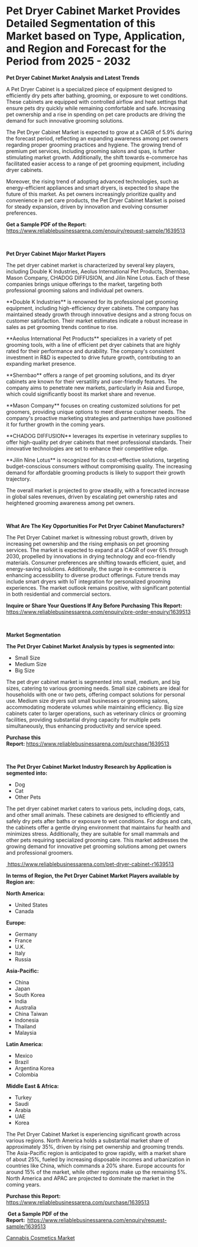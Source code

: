 <p><h1>Pet Dryer Cabinet Market Provides Detailed Segmentation of this Market based on Type, Application, and Region and Forecast for the Period from 2025 - 2032</h1></p><p><strong>Pet Dryer Cabinet Market Analysis and Latest Trends</strong></p>
<p><p>A Pet Dryer Cabinet is a specialized piece of equipment designed to efficiently dry pets after bathing, grooming, or exposure to wet conditions. These cabinets are equipped with controlled airflow and heat settings that ensure pets dry quickly while remaining comfortable and safe. Increasing pet ownership and a rise in spending on pet care products are driving the demand for such innovative grooming solutions.</p><p>The Pet Dryer Cabinet Market is expected to grow at a CAGR of 5.9% during the forecast period, reflecting an expanding awareness among pet owners regarding proper grooming practices and hygiene. The growing trend of premium pet services, including grooming salons and spas, is further stimulating market growth. Additionally, the shift towards e-commerce has facilitated easier access to a range of pet grooming equipment, including dryer cabinets. </p><p>Moreover, the rising trend of adopting advanced technologies, such as energy-efficient appliances and smart dryers, is expected to shape the future of this market. As pet owners increasingly prioritize quality and convenience in pet care products, the Pet Dryer Cabinet Market is poised for steady expansion, driven by innovation and evolving consumer preferences.</p></p>
<p><strong>Get a Sample PDF of the Report:&nbsp;</strong> <a href="https://www.reliablebusinessarena.com/enquiry/request-sample/1639513?utm_campaign=2314&utm_medium=2&utm_source=Github&utm_content=ia&utm_term=09022025&utm_id=pet-dryer-cabinet">https://www.reliablebusinessarena.com/enquiry/request-sample/1639513</a></p>
<p>&nbsp;</p>
<p><strong>Pet Dryer Cabinet Major Market Players</strong></p>
<p><p>The pet dryer cabinet market is characterized by several key players, including Double K Industries, Aeolus International Pet Products, Shernbao, Mason Company, CHADOG DIFFUSION, and Jilin Nine Lotus. Each of these companies brings unique offerings to the market, targeting both professional grooming salons and individual pet owners.</p><p>**Double K Industries** is renowned for its professional pet grooming equipment, including high-efficiency dryer cabinets. The company has maintained steady growth through innovative designs and a strong focus on customer satisfaction. Their market estimates indicate a robust increase in sales as pet grooming trends continue to rise.</p><p>**Aeolus International Pet Products** specializes in a variety of pet grooming tools, with a line of efficient pet dryer cabinets that are highly rated for their performance and durability. The company's consistent investment in R&D is expected to drive future growth, contributing to an expanding market presence.</p><p>**Shernbao** offers a range of pet grooming solutions, and its dryer cabinets are known for their versatility and user-friendly features. The company aims to penetrate new markets, particularly in Asia and Europe, which could significantly boost its market share and revenue.</p><p>**Mason Company** focuses on creating customized solutions for pet groomers, providing unique options to meet diverse customer needs. The company's proactive marketing strategies and partnerships have positioned it for further growth in the coming years.</p><p>**CHADOG DIFFUSION** leverages its expertise in veterinary supplies to offer high-quality pet dryer cabinets that meet professional standards. Their innovative technologies are set to enhance their competitive edge.</p><p>**Jilin Nine Lotus** is recognized for its cost-effective solutions, targeting budget-conscious consumers without compromising quality. The increasing demand for affordable grooming products is likely to support their growth trajectory.</p><p>The overall market is projected to grow steadily, with a forecasted increase in global sales revenues, driven by escalating pet ownership rates and heightened grooming awareness among pet owners.</p></p>
<p>&nbsp;</p>
<p><strong>What Are The Key Opportunities For Pet Dryer Cabinet Manufacturers?</strong></p>
<p><p>The Pet Dryer Cabinet market is witnessing robust growth, driven by increasing pet ownership and the rising emphasis on pet grooming services. The market is expected to expand at a CAGR of over 6% through 2030, propelled by innovations in drying technology and eco-friendly materials. Consumer preferences are shifting towards efficient, quiet, and energy-saving solutions. Additionally, the surge in e-commerce is enhancing accessibility to diverse product offerings. Future trends may include smart dryers with IoT integration for personalized grooming experiences. The market outlook remains positive, with significant potential in both residential and commercial sectors.</p></p>
<p><strong>Inquire or Share Your Questions If Any Before Purchasing This Report:</strong> <a href="https://www.reliablebusinessarena.com/enquiry/pre-order-enquiry/1639513?utm_campaign=2314&utm_medium=2&utm_source=Github&utm_content=ia&utm_term=09022025&utm_id=pet-dryer-cabinet">https://www.reliablebusinessarena.com/enquiry/pre-order-enquiry/1639513</a></p>
<p>&nbsp;</p>
<p><strong>Market Segmentation</strong></p>
<p><strong>The Pet Dryer Cabinet Market Analysis by types is segmented into:</strong></p>
<p><ul><li>Small Size</li><li>Medium Size</li><li>Big Size</li></ul></p>
<p><p>The pet dryer cabinet market is segmented into small, medium, and big sizes, catering to various grooming needs. Small size cabinets are ideal for households with one or two pets, offering compact solutions for personal use. Medium size dryers suit small businesses or grooming salons, accommodating moderate volumes while maintaining efficiency. Big size cabinets cater to larger operations, such as veterinary clinics or grooming facilities, providing substantial drying capacity for multiple pets simultaneously, thus enhancing productivity and service speed.</p></p>
<p><strong>Purchase this Report:&nbsp;</strong><a href="https://www.reliablebusinessarena.com/purchase/1639513?utm_campaign=2314&utm_medium=2&utm_source=Github&utm_content=ia&utm_term=09022025&utm_id=pet-dryer-cabinet">https://www.reliablebusinessarena.com/purchase/1639513</a></p>
<p>&nbsp;</p>
<p><strong>The Pet Dryer Cabinet Market Industry Research by Application is segmented into:</strong></p>
<p><ul><li>Dog</li><li>Cat</li><li>Other Pets</li></ul></p>
<p><p>The pet dryer cabinet market caters to various pets, including dogs, cats, and other small animals. These cabinets are designed to efficiently and safely dry pets after baths or exposure to wet conditions. For dogs and cats, the cabinets offer a gentle drying environment that maintains fur health and minimizes stress. Additionally, they are suitable for small mammals and other pets requiring specialized grooming care. This market addresses the growing demand for innovative pet grooming solutions among pet owners and professional groomers.</p></p>
<p><a href="https://www.reliablebusinessarena.com/pet-dryer-cabinet-r1639513?utm_campaign=2314&utm_medium=2&utm_source=Github&utm_content=ia&utm_term=09022025&utm_id=pet-dryer-cabinet">&nbsp;https://www.reliablebusinessarena.com/pet-dryer-cabinet-r1639513</a></p>
<p><strong>In terms of Region, the Pet Dryer Cabinet Market Players available by Region are:</strong></p>
<p>
    <p> <strong> North America: </strong>
        <ul>
            <li>United States</li>
            <li>Canada</li>
        </ul>
        </p> 
    <p> <strong> Europe: </strong>
        <ul>
            <li>Germany</li>
            <li>France</li>
            <li>U.K.</li>
            <li>Italy</li>
            <li>Russia</li>
        </ul>
        </p> 
    <p> <strong> Asia-Pacific: </strong>
        <ul>
            <li>China</li>
            <li>Japan</li>
            <li>South Korea</li>
            <li>India</li>
            <li>Australia</li>
            <li>China Taiwan</li>
            <li>Indonesia</li>
            <li>Thailand</li>
            <li>Malaysia</li>
        </ul>
        </p> 
    <p> <strong> Latin America: </strong>
        <ul>
            <li>Mexico</li>
            <li>Brazil</li>
            <li>Argentina Korea</li>
            <li>Colombia</li>
        </ul>
        </p> 
    <p> <strong> Middle East & Africa: </strong>
        <ul>
            <li>Turkey</li>
            <li>Saudi</li>
            <li>Arabia</li>
            <li>UAE</li>
            <li>Korea</li>
        </ul>
    </p>
    </p>
<p><p>The Pet Dryer Cabinet Market is experiencing significant growth across various regions. North America holds a substantial market share of approximately 35%, driven by rising pet ownership and grooming trends. The Asia-Pacific region is anticipated to grow rapidly, with a market share of about 25%, fueled by increasing disposable incomes and urbanization in countries like China, which commands a 20% share. Europe accounts for around 15% of the market, while other regions make up the remaining 5%. North America and APAC are projected to dominate the market in the coming years.</p></p>
<p><strong>Purchase this Report: </strong><a href="https://www.reliablebusinessarena.com/purchase/1639513?utm_campaign=2314&utm_medium=2&utm_source=Github&utm_content=ia&utm_term=09022025&utm_id=pet-dryer-cabinet">https://www.reliablebusinessarena.com/purchase/1639513</a></p>
<p>&nbsp;<strong>Get a Sample PDF of the Report:&nbsp;&nbsp;</strong><a href="https://www.reliablebusinessarena.com/enquiry/request-sample/1639513?utm_campaign=2314&utm_medium=2&utm_source=Github&utm_content=ia&utm_term=09022025&utm_id=pet-dryer-cabinet">https://www.reliablebusinessarena.com/enquiry/request-sample/1639513</a></p>
<p><strong></strong></p>
<p><p><a href="https://github.com/lehumiston1971679/Market-Research-Report-List-1/blob/main/cannabis-cosmetics-market.md?utm_campaign=2314&utm_medium=2&utm_source=Github&utm_content=ia&utm_term=09022025&utm_id=pet-dryer-cabinet">Cannabis Cosmetics Market</a></p></p>